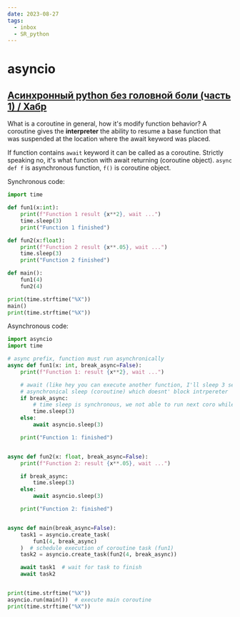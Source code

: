 ```yaml
---
date: 2023-08-27
tags:
  - inbox
  - SR_python
---
```


# asyncio

## [Асинхронный python без головной боли (часть 1) / Хабр](https://habr.com/ru/articles/667630/)

What is a coroutine in general, how it's modify function behavior?
&#10;
A coroutine gives the **interpreter** the ability to resume a base function that
was suspended at the location where the await keyword was placed.

If function contains `await` keyword it can be called as a coroutine.
&#10;
Strictly speaking no, it's what function with await returning (coroutine
object).
`async def f` is asynchronous function, `f()` is coroutine object.

Synchronous code:

```python
import time

def fun1(x:int):
    print(f"Function 1 result {x**2}, wait ...")
    time.sleep(3)
    print("Function 1 finished")

def fun2(x:float):
    print(f"Function 2 result {x**.05}, wait ...")
    time.sleep(3)
    print("Function 2 finished")

def main():
    fun1(4)
    fun2(4)

print(time.strftime("%X"))
main()
print(time.strftime("%X"))
```

Asynchronous code:

```python
import asyncio
import time

# async prefix, function must run asynchronically
async def fun1(x: int, break_async=False):
    print(f"Function 1: result {x**2}, wait ...")

    # await (like hey you can execute another function, I'll sleep 3 seconds)
    # asynchronical sleep (coroutine) which doesnt' block intrpereter
    if break_async:
        # time sleep is synchronous, we not able to run next coro while it working
        time.sleep(3)
    else:
        await asyncio.sleep(3)

    print("Function 1: finished")


async def fun2(x: float, break_async=False):
    print(f"Function 2: result {x**.05}, wait ...")

    if break_async:
        time.sleep(3)
    else:
        await asyncio.sleep(3)

    print("Function 2: finished")


async def main(break_async=False):
    task1 = asyncio.create_task(
        fun1(4, break_async)
    )  # schedule execution of coroutine task (fun1)
    task2 = asyncio.create_task(fun2(4, break_async))

    await task1  # wait for task to finish
    await task2


print(time.strftime("%X"))
asyncio.run(main())  # execute main coroutine
print(time.strftime("%X"))
```
